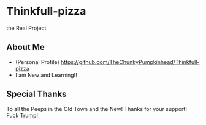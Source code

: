 # Thinkfull-pizza
the Real Project

## About Me
* (Personal Profile) https://github.com/TheChunkyPumpkinhead/Thinkfull-pizza
* I am New and Learning!!

## Special Thanks

To all the Peeps in the Old Town and the New! Thanks for your support!
Fuck Trump!
